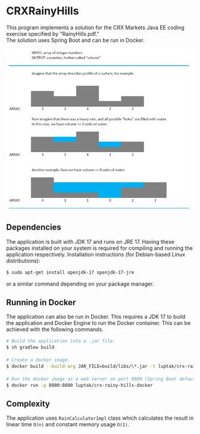 # CRXRainyHills

This program implements a solution for the CRX Markets Java EE coding exercise specified by "RainyHills.pdf."\
The solution uses Spring Boot and can be run in Docker.

![Rainy Hills assignment snippet](./static/rainyhills-snippet.jpg)

## Dependencies
The application is built with JDK 17 and runs on JRE 17. 
Having these packages installed on your system is required for compiling and running the application respectively.
Installation instructions (for Debian-based Linux distributions):

```sh
$ sudo apt-get install openjdk-17 openjdk-17-jre
```
or a similar command depending on your package manager.

## Running in Docker
The application can also be run in Docker. This requires a JDK 17 to build the application and Docker Engine to run the Docker container.
This can be achieved with the following commands.
```sh
# Build the application into a .jar file.
$ sh gradlew build

# Create a docker image.
$ docker build --build-arg JAR_FILE=build/libs/\*.jar -t luptak/crx-rainy-hills-docker .

# Run the docker image as a web server on port 8080 (Spring Boot default).
$ docker run -p 8080:8080 luptak/crx-rainy-hills-docker
```

## Complexity
The application uses `RainCalculatorImpl` class which calculates the result in linear time `O(n)`
and constant memory usage `O(1)`.
